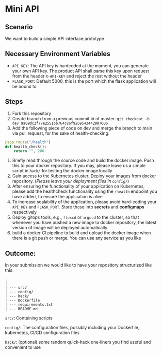 # Mini API

## Scenario
We want to build a simple API interface prototype

## Necessary Environment Variables
- `API_KEY`: The API key is hardcoded at the moment, you can generate your own API key. The product API shall parse this key upon request from the header `X-API-KEY` and reject the rest without the header
- `FLASK_PORT`: Default 5000, this is the port which the flask application will be bound to

## Steps
1. Fork this repository
1. Create branch from a previous commit id of master: `git checkout -b dev 9a09dc2f77e2551bb764c86f9269543442007606`
1. Add the following piece of code on dev and merge the branch to main via pull request, for the sake of health-checking:
```python
@app.route("/health")
def health_check():
    return "", 200
```
1. Briefly read through the source code and build the docker image. Push this to your docker repository. If you may, please leave us a simple script in `hack/` for testing the docker image locally
1. Gain access to the Kubernetes cluster. Deploy your images from docker repository. (_Please leave your deployment files in `config/`_)
1. After ensuring the functionality of your application on Kubernetes, please add the healthcheck functionality using the `/health` endpoint you have added, to ensure the application is alive
1. To increase scalability of the application, please avoid hard-coding your `API_KEY` and `FLASK_PORT`. Store these into **secrets** and **configmaps** respectively
1. Deploy gitops tools, e.g., `fluxcd` or `argocd` to the cluster, so that whenever you have pushed a new image to docker repository, the latest version of image will be deployed automatically
1. build a docker CI pipeline to build and upload the docker image when there is a git push or merge. You can use any service as you like

## Outcome:
In your submission we would like to have your repository structurized like this:

```
.
|
| --- src/
| --- config/
| --- hack/
| --- Dockerfile
| --- requirements.txt
| --- README.md
```

`src/`: Containing scripts

`config/`: The configuration files, possibly including your Dockerfile, kubernetes, CI/CD configuration files

`hack/`: (optional) some random quick-hack one-liners you find useful and convenient to use